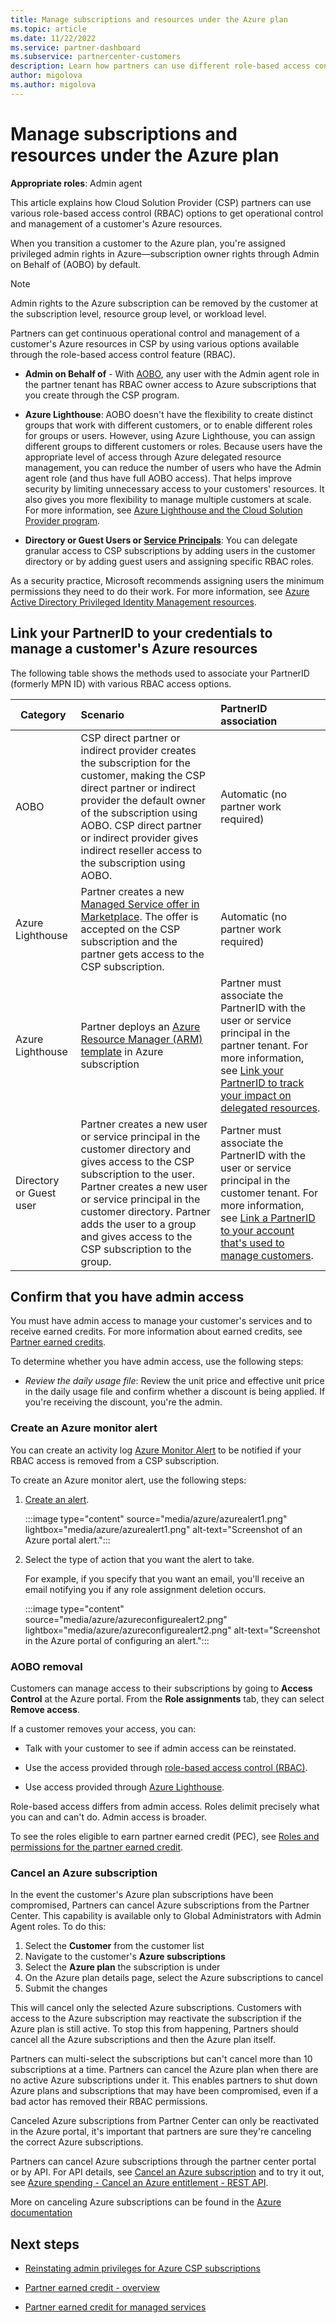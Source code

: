 ```yaml
---
title: Manage subscriptions and resources under the Azure plan
ms.topic: article
ms.date: 11/22/2022
ms.service: partner-dashboard
ms.subservice: partnercenter-customers
description: Learn how partners can use different role-based access control (RBAC) options to gain operational control and management of a customer's Azure resources.
author: migolova
ms.author: migolova
---
```

# Manage subscriptions and resources under the Azure plan

**Appropriate roles**: Admin agent

This article explains how Cloud Solution Provider (CSP) partners can use various role-based access control (RBAC) options to get operational control and management of a customer's Azure resources.

When you transition a customer to the Azure plan, you're assigned privileged admin rights in Azure—subscription owner rights through Admin on Behalf of (AOBO) by default.

 > [!NOTE]
 > Admin rights to the Azure subscription can be removed by the customer at the subscription level, resource group level, or workload level.

Partners can get continuous operational control and management of a customer's Azure resources in CSP by using various options available through the role-based access control feature (RBAC).

- **Admin on Behalf of** - With [AOBO](https://channel9.msdn.com/Series/cspdev/Module-11-Admin-On-Behalf-Of-AOBO), any user with the Admin agent role in the partner tenant has RBAC owner access to Azure subscriptions that you create through the CSP program.

- **Azure Lighthouse**: AOBO doesn't have the flexibility to create distinct groups that work with different customers, or to enable different roles for groups or users. However, using Azure Lighthouse, you can assign different groups to different customers or roles. Because users have the appropriate level of access through Azure delegated resource management, you can reduce the number of users who have the Admin agent role (and thus have full AOBO access). That helps improve security by limiting unnecessary access to your customers' resources. It also gives you more flexibility to manage multiple customers at scale. For more information, see [Azure Lighthouse and the Cloud Solution Provider program](/azure/lighthouse/concepts/cloud-solution-provider).

- **Directory or Guest Users or [Service Principals](/azure/active-directory/develop/app-objects-and-service-principals)**: You can delegate granular access to CSP subscriptions by adding users in the customer directory or by adding guest users and assigning specific RBAC roles.

As a security practice, Microsoft recommends assigning users the minimum permissions they need to do their work. For more information, see [Azure Active Directory Privileged Identity Management resources](/azure/active-directory/privileged-identity-management/pim-configure).

## Link your PartnerID to your credentials to manage a customer's Azure resources

The following table shows the methods used to associate your PartnerID (formerly MPN ID) with various RBAC access options.

|**Category**   |**Scenario**   |**PartnerID association**|
|-----------------|:------------------------|:------------------|
|AOBO   |CSP direct partner or indirect provider creates the subscription for the customer, making the CSP direct partner or indirect provider the default owner of the subscription using AOBO. CSP direct partner or indirect provider gives indirect reseller access to the subscription using AOBO.|Automatic (no partner work required)|
|Azure Lighthouse|Partner creates a new [Managed Service offer in Marketplace](/azure/lighthouse/concepts/managed-services-offers). The offer is accepted on the CSP subscription and the partner gets access to the CSP subscription.|Automatic (no partner work required)|
|Azure Lighthouse|Partner deploys an [Azure Resource Manager (ARM) template](/azure/lighthouse/how-to/onboard-customer) in Azure subscription|Partner must associate the PartnerID with the user or service principal in the partner tenant. For more information, see [Link your PartnerID to track your impact on delegated resources](/azure/lighthouse/how-to/partner-earned-credit).|
|Directory or Guest user|Partner creates a new user or service principal in the customer directory and gives access to the CSP subscription to the user. Partner creates a new user or service principal in the customer directory. Partner adds the user to a group and gives access to the CSP subscription to the group.|Partner must associate the PartnerID with the user or service principal in the customer tenant. For more information, see [Link a PartnerID to your account that's used to manage customers](/azure/cost-management-billing/manage/link-partner-id).|

## Confirm that you have admin access

You must have admin access to manage your customer's services and to receive earned credits. For more information about earned credits, see [Partner earned credits](partner-earned-credit.md).

To determine whether you have admin access, use the following steps:

- *Review the daily usage file*: Review the unit price and effective unit price in the daily usage file and confirm whether a discount is being applied. If you're receiving the discount, you're the admin.

### Create an Azure monitor alert

You can create an activity log [Azure Monitor Alert](/azure/azure-monitor/platform/alerts-activity-log) to be notified if your RBAC access is removed from a CSP subscription.

To create an Azure monitor alert, use the following steps:

1. [Create an alert](/azure/role-based-access-control/role-assignments-alert).

   :::image type="content" source="media/azure/azurealert1.png" lightbox="media/azure/azurealert1.png" alt-text="Screenshot of an Azure portal alert.":::

2. Select the type of action that you want the alert to take.

   For example, if you specify that you want an email, you'll receive an email notifying you if any role assignment deletion occurs.

   :::image type="content" source="media/azure/azureconfigurealert2.png" lightbox="media/azure/azureconfigurealert2.png" alt-text="Screenshot in the Azure portal of configuring an alert.":::

### AOBO removal

Customers can manage access to their subscriptions by going to **Access Control** at the Azure portal. From the **Role assignments** tab, they can select **Remove access**.

If a customer removes your access, you can:

- Talk with your customer to see if admin access can be reinstated.

- Use the access provided through [role-based access control (RBAC)](/azure/role-based-access-control/overview).

- Use access provided through [Azure Lighthouse](https://azure.microsoft.com/services/azure-lighthouse/).

Role-based access differs from admin access. Roles delimit precisely what you can and can't do. Admin access is broader.

To see the roles eligible to earn partner earned credit (PEC), see [Roles and permissions for the partner earned credit](https://query.prod.cms.rt.microsoft.com/cms/api/am/binary/RE3QuW2).

### Cancel an Azure subscription

In the event the customer's Azure plan subscriptions have been compromised, Partners can cancel Azure subscriptions from the Partner Center. This capability is available only to Global Administrators with Admin Agent roles. To do this:

1. Select the **Customer** from the customer list
2. Navigate to the customer's **Azure subscriptions**
3. Select the **Azure plan** the subscription is under
4. On the Azure plan details page, select the Azure subscriptions to cancel
5. Submit the changes

This will cancel only the selected Azure subscriptions. Customers with access to the Azure subscription may reactivate the subscription if the Azure plan is still active. To stop this from happening, Partners should cancel all the Azure subscriptions and then the Azure plan itself.

Partners can multi-select the subscriptions but can't cancel more than 10 subscriptions at a time. Partners can cancel the Azure plan when there are no active Azure subscriptions under it. This enables partners to shut down Azure plans and subscriptions that may have been compromised, even if a bad actor has removed their RBAC permissions.

Canceled Azure subscriptions from Partner Center can only be reactivated in the Azure portal, it's important that partners are sure they're canceling the correct Azure subscriptions.

Partners can cancel Azure subscriptions through the partner center portal or by API. For API details, see [Cancel an Azure subscription](/partner-center/develop/cancel-an-azure-subscription) and to try it out, see [Azure spending - Cancel an Azure entitlement - REST API](/rest/api/partner-center/azure-spending/cancel-an-azure-entitlement#code-try-0).

More on canceling Azure subscriptions can be found in the [Azure documentation](/azure/cost-management-billing/manage/cancel-azure-subscription#what-happens-after-subscription-cancellation)

## Next steps

- [Reinstating admin privileges for Azure CSP subscriptions](reinstate-csp.md)

- [Partner earned credit - overview](partner-earned-credit.md)

- [Partner earned credit for managed services](partner-earned-credit-explanation.md)
